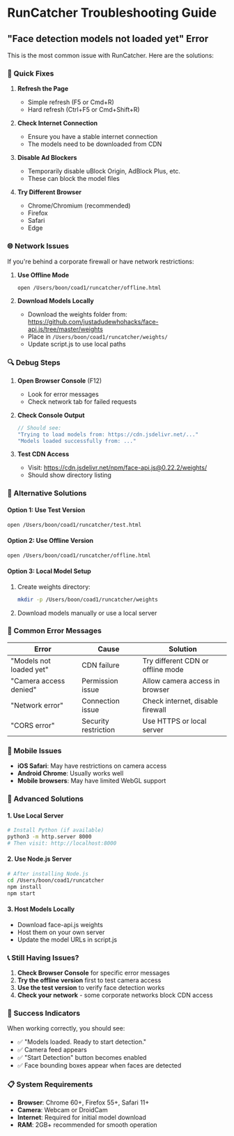 # RunCatcher Troubleshooting Guide

## "Face detection models not loaded yet" Error

This is the most common issue with RunCatcher. Here are the solutions:

### 🔧 Quick Fixes

1. **Refresh the Page**
   - Simple refresh (F5 or Cmd+R)
   - Hard refresh (Ctrl+F5 or Cmd+Shift+R)

2. **Check Internet Connection**
   - Ensure you have a stable internet connection
   - The models need to be downloaded from CDN

3. **Disable Ad Blockers**
   - Temporarily disable uBlock Origin, AdBlock Plus, etc.
   - These can block the model files

4. **Try Different Browser**
   - Chrome/Chromium (recommended)
   - Firefox
   - Safari
   - Edge

### 🌐 Network Issues

If you're behind a corporate firewall or have network restrictions:

1. **Use Offline Mode**
   ```bash
   open /Users/boon/coad1/runcatcher/offline.html
   ```

2. **Download Models Locally**
   - Download the weights folder from: https://github.com/justadudewhohacks/face-api.js/tree/master/weights
   - Place in `/Users/boon/coad1/runcatcher/weights/`
   - Update script.js to use local paths

### 🔍 Debug Steps

1. **Open Browser Console** (F12)
   - Look for error messages
   - Check network tab for failed requests

2. **Check Console Output**
   ```javascript
   // Should see:
   "Trying to load models from: https://cdn.jsdelivr.net/..."
   "Models loaded successfully from: ..."
   ```

3. **Test CDN Access**
   - Visit: https://cdn.jsdelivr.net/npm/face-api.js@0.22.2/weights/
   - Should show directory listing

### 🚀 Alternative Solutions

#### Option 1: Use Test Version
```bash
open /Users/boon/coad1/runcatcher/test.html
```

#### Option 2: Use Offline Version
```bash
open /Users/boon/coad1/runcatcher/offline.html
```

#### Option 3: Local Model Setup
1. Create weights directory:
   ```bash
   mkdir -p /Users/boon/coad1/runcatcher/weights
   ```

2. Download models manually or use a local server

### 🐛 Common Error Messages

| Error | Cause | Solution |
|-------|-------|----------|
| "Models not loaded yet" | CDN failure | Try different CDN or offline mode |
| "Camera access denied" | Permission issue | Allow camera access in browser |
| "Network error" | Connection issue | Check internet, disable firewall |
| "CORS error" | Security restriction | Use HTTPS or local server |

### 📱 Mobile Issues

- **iOS Safari**: May have restrictions on camera access
- **Android Chrome**: Usually works well
- **Mobile browsers**: May have limited WebGL support

### 🔧 Advanced Solutions

#### 1. Use Local Server
```bash
# Install Python (if available)
python3 -m http.server 8000
# Then visit: http://localhost:8000
```

#### 2. Use Node.js Server
```bash
# After installing Node.js
cd /Users/boon/coad1/runcatcher
npm install
npm start
```

#### 3. Host Models Locally
- Download face-api.js weights
- Host them on your own server
- Update the model URLs in script.js

### 📞 Still Having Issues?

1. **Check Browser Console** for specific error messages
2. **Try the offline version** first to test camera access
3. **Use the test version** to verify face detection works
4. **Check your network** - some corporate networks block CDN access

### 🎯 Success Indicators

When working correctly, you should see:
- ✅ "Models loaded. Ready to start detection."
- ✅ Camera feed appears
- ✅ "Start Detection" button becomes enabled
- ✅ Face bounding boxes appear when faces are detected

### 📋 System Requirements

- **Browser**: Chrome 60+, Firefox 55+, Safari 11+
- **Camera**: Webcam or DroidCam
- **Internet**: Required for initial model download
- **RAM**: 2GB+ recommended for smooth operation
